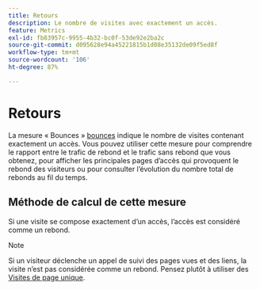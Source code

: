 ```yaml
---
title: Retours
description: Le nombre de visites avec exactement un accès.
feature: Metrics
exl-id: fb83957c-9955-4b32-bc0f-53de92e2ba2c
source-git-commit: d095628e94a45221815b1d08e35132de09f5ed8f
workflow-type: tm+mt
source-wordcount: '106'
ht-degree: 87%

---
```


# Retours

La mesure « Bounces » [bounces](overview.md) indique le nombre de visites contenant exactement un accès. Vous pouvez utiliser cette mesure pour comprendre le rapport entre le trafic de rebond et le trafic sans rebond que vous obtenez, pour afficher les principales pages d’accès qui provoquent le rebond des visiteurs ou pour consulter l’évolution du nombre total de rebonds au fil du temps.

## Méthode de calcul de cette mesure

Si une visite se compose exactement d’un accès, l’accès est considéré comme un rebond.

>[!NOTE]
>
>Si un visiteur déclenche un appel de suivi des pages vues et des liens, la visite n’est pas considérée comme un rebond. Pensez plutôt à utiliser des [Visites de page unique](single-page-visits.md).
